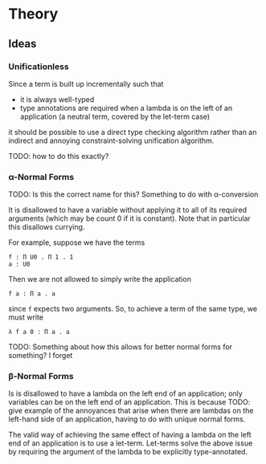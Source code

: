 # Theory

## Ideas

### Unificationless

Since a term is built up incrementally such that

- it is always well-typed
- type annotations are required when a lambda is on the left of an application
  (a neutral term, covered by the let-term case)

it should be possible to use a direct type checking algorithm rather than an
indirect and annoying constraint-solving unification algorithm.

TODO: how to do this exactly?

### α-Normal Forms

TODO: Is this the correct name for this? Something to do with α-conversion

It is disallowed to have a variable without applying it to all of its required
arguments (which may be count 0 if it is constant). Note that in particular this
disallows currying.

For example, suppose we have the terms

```
f : Π U0 . Π 1 . 1
a : U0
```

Then we are not allowed to simply write the application

```
f a : Π a . a
```

since `f` expects two arguments. So, to achieve a term of the same type, we must
write

```
λ f a 0 : Π a . a
```

TODO: Something about how this allows for better normal forms for something? I
forget

### β-Normal Forms

Is is disallowed to have a lambda on the left end of an application; only
variables can be on the left end of an application. This is because TODO: give
example of the annoyances that arise when there are lambdas on the left-hand
side of an application, having to do with unique normal forms.

The valid way of achieving the same effect of having a lambda on the left end of
an application is to use a let-term. Let-terms solve the above issue by
requiring the argument of the lambda to be explicitly type-annotated.
